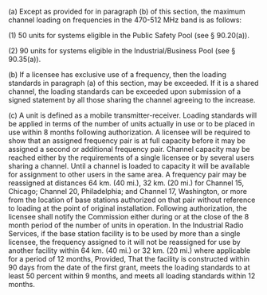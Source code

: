 (a) Except as provided for in paragraph (b) of this section, the maximum channel loading on frequencies in the 470-512 MHz band is as follows:

(1) 50 units for systems eligible in the Public Safety Pool (see § 90.20(a)).

(2) 90 units for systems eligible in the Industrial/Business Pool (see § 90.35(a)).

(b) If a licensee has exclusive use of a frequency, then the loading standards in paragraph (a) of this section, may be exceeded. If it is a shared channel, the loading standards can be exceeded upon submission of a signed statement by all those sharing the channel agreeing to the increase.

(c) A unit is defined as a mobile transmitter-receiver. Loading standards will be applied in terms of the number of units actually in use or to be placed in use within 8 months following authorization. A licensee will be required to show that an assigned frequency pair is at full capacity before it may be assigned a second or additional frequency pair. Channel capacity may be reached either by the requirements of a single licensee or by several users sharing a channel. Until a channel is loaded to capacity it will be available for assignment to other users in the same area. A frequency pair may be reassigned at distances 64 km. (40 mi.), 32 km. (20 mi.) for Channel 15, Chicago; Channel 20, Philadelphia; and Channel 17, Washington, or more from the location of base stations authorized on that pair without reference to loading at the point of original installation. Following authorization, the licensee shall notify the Commission either during or at the close of the 8 month period of the number of units in operation. In the Industrial Radio Services, if the base station facility is to be used by more than a single licensee, the frequency assigned to it will not be reassigned for use by another facility within 64 km. (40 mi.) or 32 km. (20 mi.) where applicable for a period of 12 months, Provided, That the facility is constructed within 90 days from the date of the first grant, meets the loading standards to at least 50 percent within 9 months, and meets all loading standards within 12 months.

